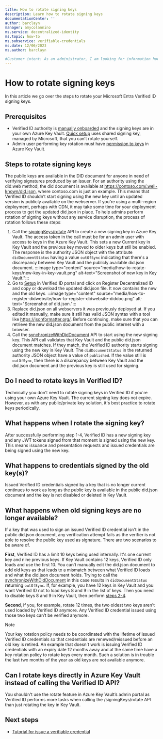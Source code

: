 ```yaml
---
title: How to rotate signing keys
description: Learn how to rotate signing keys
documentationCenter: ''
author: barclayn
manager: amycolannino
ms.service: decentralized-identity
ms.topic: how-to
ms.subservice: verifiable-credentials
ms.date: 12/06/2023
ms.author: barclayn

#Customer intent: As an administrator, I am looking for information how to rotate signing keys 
---
```


# How to rotate signing keys

In this article we go over the steps to rotate your Microsoft Entra Verified ID signing keys.

## Prerequisites

- Verified ID authority is [manually onboarded](verifiable-credentials-configure-tenant.md) and the signing keys are in your own Azure Key Vault. [Quick setup](verifiable-credentials-configure-tenant-quick.md) uses shared signing key, managed by Microsoft, that you can’t rotate yourself.
- Admin user performing key rotation must have [permission to keys](verifiable-credentials-configure-tenant.md#set-access-policies-for-the-verified-id-admin-user) in Azure Key Vault.


## Steps to rotate signing keys

The public keys are available in the DID document for anyone in need of verifying signatures produced by an issuer. For an authority using the did:web method, the did document is available at https://contoso.com/.well-known/did.json, where contoso.com is just an example. This means that Verified ID shouldn’t  start signing using the new key until an updated version is publicly available on the webserver. If you're using a multi-region deployment, perhaps with CDN, it may take some time for your deployment process to get the updated did.json in place. To help admins perform rotation of signing keys without any service disruption, the process of rotation follows these steps:

1.	Call the [signingKeys/rotate](admin-api.md#rotate-signing-key) API to create a new signing key in Azure Key Vault. The access token in the call must be for an admin user with access to keys in the Azure Key Vault. This sets a new Current key in Key Vault and the previous key moved to older keys but still be enabled. The response is the authority JSON object with the attribute `didDocumentStatus` having a value `outOfSync` indicating that there's a discrepancy between Key Vault and the publicly available did.json document.
   :::image type="content" source="media/how-to-rotate-keys/new-key-in-key-vault.png" alt-text="Screenshot of new key in Key Vault.":::
1.	Go to [Setup](https://entra.microsoft.com/#view/Microsoft_AAD_DecentralizedIdentity/SetupBlade) in Verified ID portal and click on Register Decentralized ID and copy or download the updated did.json file. It now contains the new and the old keys.
   :::image type="content" source="media/how-to-register-didwebsite/how-to-register-didwebsite-diddoc.png" alt-text="Screenshot of did.json.":::
1.	Replace did.json on all webservers it was previously deployed at. If you edited it manually, make sure it still has valid JSON syntax with a tool like https://jsonformatter.org/. Before continuing, make sure that you can retrieve the new did.json document from the public internet with a browser.
1.	Call the [synchronizeWithDidDocument](admin-api.md#synchronize-with-did-document) API to start using the new signing key. This API call validates that Key Vault and the public did.json document matches. If they match, the Verified ID authority starts signing using the new key in Key Vault. The `didDocumentStatus` in the returned authority JSON object have a value of `published`. If the value still is `outOfSync`, then there is a discrepancy between Key Vault and the did.json document and the previous key is still used for signing.

## Do I need to rotate keys in Verified ID?

Technically you don’t need to rotate signing keys in Verified ID if you're using your own Azure Key Vault. The current signing key does not expire. However, as with any public/private key solution, it's best practice to rotate keys periodically.

## What happens when I rotate the signing key?

After successfully performing step 1-4, Verified ID has a new signing key and any JWT tokens signed from that moment is signed using the new key. This means issuance and presentation requests and issued credentials are being signed using the new key.

## What happens to credentials signed by the old key(s)?

Issued Verified ID credentials signed by a key that is no longer current continues to work as long as the public key is available in the public did.json document and the key is not disabled or deleted in Key Vault.

## What happens when old signing keys are no longer available?

If a key that was used to sign an issued Verified ID credential isn't in the public did.json document, any verification attempt fails as the verifier is not able to resolve the public key used as signature. There are two scenarios to be aware of.
 
**First**, Verified ID has a limit 10 keys being used internally. It's one current key and nine previous keys. If Key Vault contains 12 keys, Verified ID only loads and use the first 10. You can’t manually edit the did.json document to add old keys as that leads to a mismatch between what Verified ID loads and what the did.json document holds. Trying to call the [synchronizeWithDidDocument](admin-api.md#synchronize-with-did-document) in this case results in `didDocumentStatus` returning `outOfSync`. If, for example, you have 12 keys in Key Vault and you want Verified ID not to load keys 8 and 9 in the list of keys. Then you need to disable keys 8 and 9 in Key Vault, then perform [steps 2-4](#steps-to-rotate-signing-keys).

**Second**, if you, for example, rotate 12 times, the two oldest two keys aren't used loaded by Verified ID anymore. Any Verified ID credential issued using those two keys can’t be verified anymore.

>[!NOTE]
> Your key rotation policy needs to be coordinated with the lifetime of issued Verified ID credentials so that credentials are renewed/reissued before an old key is retired. An example that doesn't work is issuing Verified ID credentials with an expiry date 12 months away and at the same time have a key rotation policy to rotate keys every month. Such a solution is in trouble the last two months of the year as old keys are not available anymore.

## Can I rotate keys directly in Azure Key Vault instead of calling the Verified ID API?

You shouldn't use the rotate feature in Azure Key Vault’s admin portal as Verified ID performs more tasks when calling the /signingKeys/rotate API than just rotating the key in Key Vault.

## Next steps

- [Tutorial for issue a verifiable credential](verifiable-credentials-configure-issuer.md)